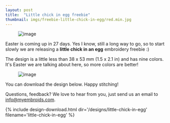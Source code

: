 ```yaml
---
layout: post
title:  "Little chick in egg freebie"
thumbnail: imgs/freebie-little-chick-in-egg/red.min.jpg
---
```


<figure>
	<img src="{{ site.baseurl }}/assets/imgs/freebie-little-chick-in-egg/red.min.jpg" alt="image">
</figure>

Easter is coming up in 27 days. Yes I know, still a long way to go, so to start slowly we
are releasing a **little chick in an egg** embroidery freebie :)

The design is a little less than 38 x 53 mm (1.5 x 2.1 in) and has nine colors.
It's Easter we are talking about here, so more colors are better!

<!-- more -->

<figure>
	<img src="{{ site.baseurl }}/assets/imgs/freebie-little-chick-in-egg/blue.min.jpg" alt="image">
</figure>

You can download the design below. Happy stitching!

Questions, feedback? We love to hear from you, just send us an email to <a href="mailto:info@myembroids.com">info@myembroids.com</a>.

{% include design-download.html dir='/designs/little-chick-in-egg' filename='little-chick-in-egg' %}
